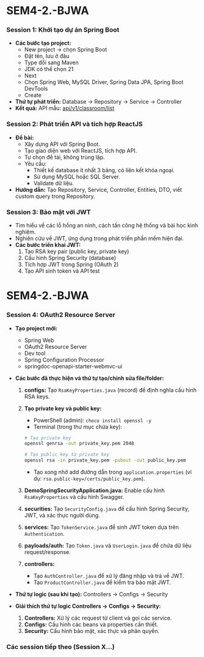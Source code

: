 # SEM4-2.-BJWA

### Session 1: Khởi tạo dự án Spring Boot

* **Các bước tạo project:**
    * New project -> chọn Spring Boot
    * Đặt tên, lưu ở đâu
    * Type đổi sang Maven
    * JDK có thể chọn 21
    * Next
    * Chọn Spring Web, MySQL Driver, Spring Data JPA, Spring Boot DevTools
    * Create
* **Thứ tự phát triển:** Database -> Repository -> Service -> Controller
* **Kết quả:** API mẫu: [api/v1/classroom/list](http://localhost:8080/api/v1/classroom/list)

### Session 2: Phát triển API và tích hợp ReactJS

* **Đề bài:**
    * Xây dựng API với Spring Boot.
    * Tạo giao diện web với ReactJS, tích hợp API.
    * Tự chọn đề tài, không trùng lặp.
    * Yêu cầu:
        * Thiết kế database ít nhất 3 bảng, có liên kết khóa ngoại.
        * Sử dụng MySQL hoặc SQL Server.
        * Validate dữ liệu.
* **Hướng dẫn:** Tạo Repository, Service, Controller, Entities, DTO, viết custom query trong Repository.

### Session 3: Bảo mật với JWT

* Tìm hiểu về các lỗ hổng an ninh, cách tấn công hệ thống và bài học kinh nghiệm.
* Nghiên cứu về JWT, ứng dụng trong phát triển phần mềm hiện đại.
* **Các bước triển khai JWT:**
    1.  Tạo RSA key pair (public key, private key)
    2.  Cấu hình Spring Security (database)
    3.  Tích hợp JWT trong Spring (OAuth 2)
    4.  Tạo API sinh token và API test

# SEM4-2.-BJWA

### Session 4: OAuth2 Resource Server

* **Tạo project mới:**
    * Spring Web
    * OAuth2 Resource Server
    * Dev tool
    * Spring Configuration Processor
    * springdoc-openapi-starter-webmvc-ui
* **Các bước đã thực hiện và thứ tự tạo/chỉnh sửa file/folder:**

    1.  **configs:** Tạo `RsaKeyProperties.java` (record) để định nghĩa cấu hình RSA keys.
    2.  **Tạo private key và public key:**
        * PowerShell (admin): `choco install openssl -y`
        * Terminal (trong thư mục chứa key):

        ```bash
        # Tạo private key
        openssl genrsa -out private_key.pem 2048

        # Tạo public key từ private key
        openssl rsa -in private_key.pem -pubout -out public_key.pem
        ```
        * Tạo xong nhớ add đường dẫn trong `application.properties` (ví dụ: `rsa.public-key=/certs/public_key.pem`).
    3.  **DemoSpringSecurityApplication.java:** Enable cấu hình `RsaKeyProperties` và cấu hình Swagger.
    4.  **securities:** Tạo `SecurityConfig.java` để cấu hình Spring Security, JWT, và xác thực người dùng.
    5.  **services:** Tạo `TokenService.java` để sinh JWT token dựa trên `Authentication`.
    6.  **payloads/auth:** Tạo `Token.java` và `UserLogin.java` để chứa dữ liệu request/response.
    7.  **controllers:**
        * Tạo `AuthController.java` để xử lý đăng nhập và trả về JWT.
        * Tạo `ProductController.java` để kiểm tra bảo mật JWT.
* **Thứ tự logic (sau khi tạo):** Controllers -> Configs -> Security
* **Giải thích thứ tự logic Controllers -> Configs -> Security:**
    1.  **Controllers:** Xử lý các request từ client và gọi các service.
    2.  **Configs:** Cấu hình các beans và properties cần thiết.
    3.  **Security:** Cấu hình bảo mật, xác thực và phân quyền.


### Các session tiếp theo (Session X...)
